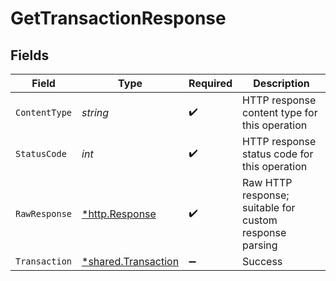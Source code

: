 # GetTransactionResponse


## Fields

| Field                                                            | Type                                                             | Required                                                         | Description                                                      |
| ---------------------------------------------------------------- | ---------------------------------------------------------------- | ---------------------------------------------------------------- | ---------------------------------------------------------------- |
| `ContentType`                                                    | *string*                                                         | :heavy_check_mark:                                               | HTTP response content type for this operation                    |
| `StatusCode`                                                     | *int*                                                            | :heavy_check_mark:                                               | HTTP response status code for this operation                     |
| `RawResponse`                                                    | [*http.Response](https://pkg.go.dev/net/http#Response)           | :heavy_check_mark:                                               | Raw HTTP response; suitable for custom response parsing          |
| `Transaction`                                                    | [*shared.Transaction](../../../pkg/models/shared/transaction.md) | :heavy_minus_sign:                                               | Success                                                          |